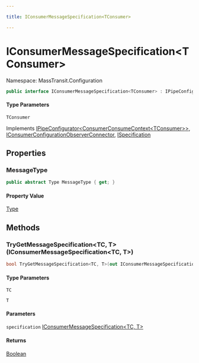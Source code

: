 ```yaml
---

title: IConsumerMessageSpecification<TConsumer>

---
```


# IConsumerMessageSpecification\<TConsumer\>

Namespace: MassTransit.Configuration

```csharp
public interface IConsumerMessageSpecification<TConsumer> : IPipeConfigurator<ConsumerConsumeContext<TConsumer>>, IConsumerConfigurationObserverConnector, ISpecification
```

#### Type Parameters

`TConsumer`<br/>

Implements [IPipeConfigurator\<ConsumerConsumeContext\<TConsumer\>\>](../../masstransit-abstractions/masstransit/ipipeconfigurator-1), [IConsumerConfigurationObserverConnector](../../masstransit-abstractions/masstransit/iconsumerconfigurationobserverconnector), [ISpecification](../../masstransit-abstractions/masstransit/ispecification)

## Properties

### **MessageType**

```csharp
public abstract Type MessageType { get; }
```

#### Property Value

[Type](https://learn.microsoft.com/en-us/dotnet/api/system.type)<br/>

## Methods

### **TryGetMessageSpecification\<TC, T\>(IConsumerMessageSpecification\<TC, T\>)**

```csharp
bool TryGetMessageSpecification<TC, T>(out IConsumerMessageSpecification<TC, T> specification)
```

#### Type Parameters

`TC`<br/>

`T`<br/>

#### Parameters

`specification` [IConsumerMessageSpecification\<TC, T\>](../masstransit-configuration/iconsumermessagespecification-2)<br/>

#### Returns

[Boolean](https://learn.microsoft.com/en-us/dotnet/api/system.boolean)<br/>
